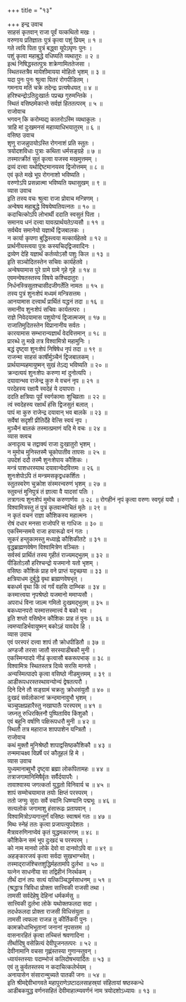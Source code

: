 +++
title = "१३"

+++
इन्द्र उवाच  
साहसं कृतवान् राजा पूर्वं यत्कथितो मखः ।  
वरुणाय प्रतिज्ञातः पुत्रं कृत्वा पशुं प्रियम् ॥ १ ॥  
गते त्वयि पिता पुत्रं बद्ध्वा यूपेऽघृणः पुनः ।  
पशुं कृत्वा महाबुद्धे वधिष्यति व्यथातुरः ॥ २ ॥  
इत्थं निषिद्धस्तत्पुत्रः शक्रेणामिततेजसा ।  
स्थितस्तत्रैव मायेशीमायया मोहितो भृशम् ॥ ३ ॥  
यदा पुनः पुनः श्रुत्वा पितरं रोगपीडितम् ।  
गमनाय मतिं चक्रे तदेन्द्रः प्रत्यषेधयत् ॥ ४ ॥  
हरिश्चन्द्रोऽतिदुःखार्तः पप्रच्छ गुरुमन्तिके ।  
स्थितं वसिष्ठमेकान्ते सर्वज्ञं हिततत्परम् ॥ ५ ॥  
राजोवाच  
भगवन् कि करोम्यद्य कातरोऽस्मि व्यथाकुलः ।  
त्राहि मां दुःखमनसं महाव्याधिभयातुरम् ॥ ६ ॥  
वसिष्ठ उवाच  
शृणु राजन्नुपायोऽस्ति रोगनाशं प्रति स्तुतः ।  
त्रयोदशविधाः पुत्राः कथिता धर्मसङ्ग्रहे ॥ ७ ॥  
तस्मात्क्रीतं सुतं कृत्वा यजस्व मखमुत्तमम् ।  
द्रव्यं दत्त्वा यथोद्दिष्टमानयस्व द्विजोत्तमम् ॥ ८ ॥  
एवं कृते मखे भूप रोगनाशो भविष्यति ।  
वरुणोऽपि प्रसन्नात्मा भविष्यति यथासुखम् ॥ ९ ॥  
व्यास उवाच  
इति तस्य वचः श्रुत्वा राजा प्रोवाच मन्त्रिणम् ।  
अन्वेषय महाबुद्धे विषयेष्वतियत्नतः ॥ १० ॥  
कदाचित्कोऽपि लोभार्थी ददाति स्वसुतं पिता ।  
समानय धनं दत्त्वा यावत्प्रार्थयतेऽप्यसौ ॥ ११ ॥  
सर्वथैव समानेयो यज्ञार्थे द्विजबालकः ।  
न कार्या कृपणा बुद्धिस्त्वया मत्कार्यहेतवे ॥ १२ ॥  
प्रार्थनीयस्त्वया पुत्रः कस्यचिद्‌द्विजवादिनः ।  
द्रव्येण देहि यज्ञार्थं कर्तव्योऽसौ पशुः किल ॥ १३ ॥  
इति सञ्चोदितस्तेन सचिवः कार्यहेतवे ।  
अन्वेषयामास पुरे ग्रामे ग्रामे गृहे गृहे ॥ १४ ॥  
एवमन्वेषतस्तस्य विषये कश्चिदातुरः ।  
निर्धनस्त्रिसुतश्चासीदजीगर्तेति नामतः ॥ १५ ॥  
तस्य पुत्रं शुनःशेपं मध्यमं मन्त्रिसत्तमः ।  
आनयामास दत्त्वार्थं प्रार्थितं यद्धनं तदा ॥ १६ ॥  
समानीय शुनःशेपं सचिवः कार्यतत्परः ।  
राज्ञे निवेदयामास पशुयोग्यं द्विजात्मजम् ॥ १७ ॥  
राजातिमुदितस्तेन विप्रानानीय सर्वतः ।  
कारयामास सम्भारान्यज्ञार्थं वेदवित्तमान् ॥ १८ ॥  
प्रारब्धे तु मखे तत्र विश्वामित्रो महामुनिः ।  
बद्धं दृष्ट्वा शुनःशेपं निषिषेध नृपं तदा ॥ १९ ॥  
राजन्मा साहसं कार्षीर्मुञ्चैनं द्विजबालकम् ।  
प्रार्थयाम्यहमायुष्मन् सुखं तेऽद्य भविष्यति ॥ २० ॥  
क्रन्दत्ययं शुनःशेपः करुणा मां दुनोत्यपि ।  
दयावान्भव राजेन्द्र कुरु मे वचनं नृप ॥ २१ ॥  
परदेहस्य रक्षायै स्वदेहं ये दयापराः ।  
ददति क्षत्रियाः पूर्वं स्वर्गकामाः शुचिव्रताः ॥ २२ ॥  
त्वं स्वदेहस्य रक्षार्थं हंसि द्विजसुतं बलात् ।  
पापं मा कुरु राजेन्द्र दयावान् भव बालके ॥ २३ ॥  
सर्वेषां सदृशी प्रीतिर्देहे वेत्सि स्वयं नृप ।  
मुञ्चैनं बालकं तस्मात्प्रमाणं यदि मे वचः ॥ २४ ॥  
व्यास क्त्वच  
अनादृत्य च तद्वाक्यं राजा दुःखातुरो भृशम् ।  
न मुमोच मुनिस्तस्मै चूकोपातीव तापसः ॥ २५ ॥  
उपदेशं ददौ तस्मै शुनःशेपाय कौशिकः ।  
मन्त्रं पाशधरस्याथ दयावान्वेदवित्तमः ॥ २६ ॥  
शुनःशेपोऽपि तं मन्त्रमसकृद्वधकर्शितः ।  
स्तुतस्वरेण चुक्रोश संस्मरन्वरुणं भृशम् ॥ २७ ॥  
स्तुवन्तं मुनिपुत्रं तं ज्ञात्वा वै यादसां पतिः ।  
तत्रागत्य शुनःशेपं मुमोच करुणार्णवः ॥ २८ ॥
रोगहीनं नृपं कृत्वा वरुणः स्वगृहं ययौ ।  
विश्वामित्रस्तु तं पुत्रं कृतवान्मोचितं मृतेः ॥ २९ ॥  
न कृतं वचनं राज्ञा कौशिकस्य महात्मनः ।  
रोषं दधार मनसा राजोपरि स गाधिजः ॥ ३० ॥  
एकस्मिन्समये राजा हयारूढो वनं गतः ।  
सूकरं हन्तुकामस्तु मध्याह्ने कौशिकीतटे ॥ ३१ ॥  
वृद्धब्राह्मणवेषेण विश्वामित्रेण वञ्चितः ।  
सर्वस्वं प्रार्थितं तस्य गृहीतं राज्यमद्‌भुतम् ॥ ३२ ॥  
पीडितोऽसौ हरिश्चन्द्रो यजमानो यतो भृशम् ।  
वसिष्ठः कौशिकं प्राह वने प्राप्तं यदृच्छया ॥ ३३ ॥  
क्षत्रियाधम दुर्बुद्धे वृथा ब्राह्मणवेषभृत् ।  
बकधर्म वृथा किं त्वं गर्वं वहसि दाम्भिक ॥ ३४ ॥  
कस्मात्त्वया नृपश्रेष्ठो यजमानो ममाप्यसौ ।  
अपराधं विना जाल्म गमितो दुःखमद्‌भुतम् ॥ ३५ ॥  
बकध्यानपरो यस्मात्तस्मात्त्वं वै बको भव ।  
इति शप्तो वसिष्ठेन कौशिकः प्राह तं पुनः ॥ ३६ ॥  
त्वमप्याडिर्भवायुष्मन् बकोऽहं यावदेव हि ।  
व्यास उवाच  
एवं परस्परं दत्त्वा शापं तौ क्रोधपीडितौ ॥ ३७ ॥  
अण्डजौ तरसा जातौ सरस्याडीबकौ मुनी ।  
एकस्मिन्पादपे नीडं कृत्वासौ बकरूपभाक् ॥ ३८ ॥  
विश्वामित्रः स्थितस्तत्र दिव्ये सरसि मानसे ।  
अन्यस्मित्पादपे कृत्वा वसिष्ठो नीडमुत्तमम् ॥ ३९ ॥  
आडीरूपधरस्तस्थावन्योन्यं द्वेषतत्परौ ।  
दिने दिने तौ सङ्ग्रामं चक्रतुः क्रोधसंयुतौ ॥ ४० ॥  
दुःखदं सर्वलोकानां क्रन्दमानावुभौ भृशम् ।  
चञ्चुपक्षप्रहारैस्तु नखाघातैः परस्परम् ॥ ४१ ॥  
जघ्नतू रुधिरक्लिनौ पुष्पिताविव किंशुकौ ।  
एवं बहूनि वर्षाणि पक्षिरूपधरौ मुनी ॥ ४२ ॥  
स्थितौ तत्र महाराज शापपाशेन यन्त्रितौ ।  
राजोवाच  
कथं मुक्तौ मुनिश्रेष्ठौ शापाद्वसिष्ठकौशिकौ ॥ ४३ ॥  
तन्ममाचक्ष्व विप्रर्षे परं कौतूहलं हि मे ।  
व्यास उवाच  
युध्यमानाब्वुभौ दृष्ट्वा ब्रह्मा लोकपितामहः ॥ ४४ ॥  
तत्राजगामानिमिषैर्वृतः सर्वैर्दयापरैः ।  
तावाश्वास्य जगत्कर्ता युद्धतो विनिवार्य च ॥ ४५ ॥  
शापं सम्मोचयामास तयोः क्षिप्तं परस्परम् ।  
ततो जग्मुः सुराः सर्वे स्वानि धिष्ण्यानि पद्मभूः ॥ ४६ ॥  
सत्यलोकं जगामाशु हंसारूढः प्रतापवान् ।  
विश्वामित्रोऽप्यगात्तूर्णं वसिष्ठः स्वाश्रमं गतः ॥ ४७ ॥  
मिथः स्नेहं ततः कृत्वा प्रजापत्युपदेशतः ।  
मैत्रावरुणिनाप्येवं कृतं युद्धमकारणम् ॥ ४८ ॥  
कौशिकेन समं भूप दुःखदं च परस्परम् ।  
को नाम मानवो लोके देवो वा दानवोऽपि वा ॥ ४९ ॥  
अहङ्कारजयं कृत्वा सर्वदा सुखभाग्भवेत् ।  
तस्माद्‌राजंश्चित्तशुद्धिर्महतामपि दुर्लभा ॥ ५० ॥  
यत्नेन साधनीया सा तद्विहीनं निरर्थकम् ।  
तीर्थं दानं तपः सत्यं यत्किञ्चिद्धर्मसाधनम् ॥ ५१ ॥  
(श्रद्धात्र त्रिविधा प्रोक्ता सात्त्विकी राजसी तथा ।  
तामसी सर्वदेहेषु देहिनां धर्मकर्मसु ॥  
सात्त्विकी दुर्लभा लोके यथोक्तफलदा सदा ।  
तदर्धफलदा प्रोक्ता राजसी विधिसंयुता ॥  
तामसी त्वफला राजन्न तु कीर्तिकरी पुनः ।  
कामक्रोधाभिभूतानां जनानां नृपसत्तम ॥)  
वासनारहितं कृत्वा तच्चित्तं श्रवणादिना ।  
तीर्थादिषु वसेन्नित्यं देवीपूजनतत्परः ॥ ५२ ॥  
देवीनामानि वचसा गृह्णंस्तस्या गुणान्स्तुवन् ।  
ध्यायंस्तस्याः पदाम्भोजं कलिदोषभयार्दितः ॥ ५३ ॥  
एवं तु कुर्वतस्तस्य न कदाचित्कलेर्भयम् ।  
अनायासेन संसारान्मुच्यते पातकी जनः ॥ ५४ ॥  
इति श्रीमद्देवीभागवते महापुराणेऽष्टादलसाहस्र्यां संहितायां षष्ठस्कन्धे  
आडीबकयुद्ध वर्णनसहितं देवीमाहात्म्यवर्णनं नाम त्रयोदशोऽध्यायः ॥ १३ ॥
